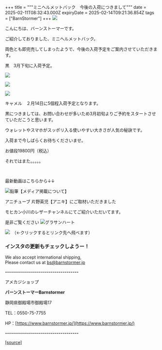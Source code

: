 +++
title = """ミニヘルメットバック　今後の入荷につきまして"""
date = 2025-02-11T08:32:43.000Z
expiryDate = 2025-02-14T09:21:36.854Z
tags = ["BarnStormer"]
+++
[![](https://stat.ameba.jp/user_images/20231023/16/barnstormer-go/b2/03/p/o0420015015354743273.png)](https://ameblo.jp/barnstormer-go/entry-12825670498.html)

こんにちは、バーンストーマーです。

ご紹介しておりました、ミニヘルメットバック。

両色とも即完売してしまったようで、今後の入荷予定をご案内させていただきます。

黒　3月下旬に入荷予定。

[![](https://stat.ameba.jp/user_images/20250209/14/barnstormer-go/09/f2/j/o0466070015542285121.jpg)](https://stat.ameba.jp/user_images/20250209/14/barnstormer-go/09/f2/j/o0466070015542285121.jpg)

[![](https://stat.ameba.jp/user_images/20250209/14/barnstormer-go/a7/23/j/o0466070015542285122.jpg)](https://stat.ameba.jp/user_images/20250209/14/barnstormer-go/a7/23/j/o0466070015542285122.jpg)

[![](https://stat.ameba.jp/user_images/20250209/14/barnstormer-go/36/a8/j/o0466070015542285131.jpg)](https://stat.ameba.jp/user_images/20250209/14/barnstormer-go/36/a8/j/o0466070015542285131.jpg)

キャメル　２月14日に5個程入荷予定となります。

黒につきましては、お問い合わせが多いため3月初旬よりご予約をスタートさせていただこうと思います。

ウォレットやスマホがスッポリ入る使いやすい大きさが人気の秘訣です。

入荷まで今しばらくお待ちくださいませ。

お値段19800円（税込）

それではまた。。。。。

 

最新動画はこちらから↓↓

![鉛筆](https://stat100.ameba.jp/blog/ucs/img/char/char3/519.png)【メディア掲載について】

アニチューブ 片野英児【アニキ】にご取材いただきました

モヒカン小川のレザーチャンネルにてご紹介いただいてます。

是非ご覧ください ![グラサンハート](https://stat100.ameba.jp/blog/ucs/img/char/char3/148.png)

[![](https://stat.ameba.jp/user_images/20230412/16/barnstormer-go/6a/23/p/o0108010815269242493.png)](https://www.instagram.com/barnstormer_daily/)　（←クリックするとリンク先へ飛べます）

### インスタの更新もチェックしようー！

We also accept international shipping,  
Please contact us at bs@barnstormer.jp

**\-------------------------------------**

アメカジショップ

**バーンストーマーBarnstormer**

静岡県御殿場市御殿場17

TEL：0550-75-7755

HP：[https://www.barnstormer.jp/](https://www.barnstormer.jp/)

**\-------------------------------------**

[[source]](https://ameblo.jp/barnstormer-go/entry-12886022038.html)
